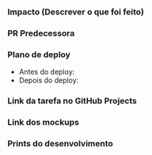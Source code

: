 ### Impacto (Descrever o que foi feito)

### PR Predecessora

### Plano de deploy

- Antes do deploy:
- Depois do deploy:

### Link da tarefa no GitHub Projects

### Link dos mockups

### Prints do desenvolvimento
